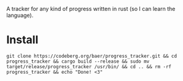 A tracker for any kind of progress written in rust (so I can learn the language).

# Install
```
git clone https://codeberg.org/baer/progress_tracker.git && cd progress_tracker && cargo build --release && sudo mv target/release/progress_tracker /usr/bin/ && cd .. && rm -rf progress_tracker && echo "Done! <3"
```
